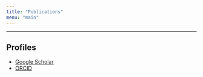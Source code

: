 ```yaml
---
title: "Publications"
menu: "main"
---
```


<hr>

## Profiles

- [Google Scholar](https://scholar.google.com/citations?user=vlj68ekAAAAJ&hl=en)
- [ORCID](https://orcid.org/0000-0002-0250-5673)

<div class="mt-4"></div>

